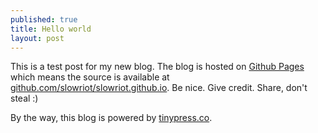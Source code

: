 ```yaml
---
published: true
title: Hello world
layout: post
---
```

This is a test post for my new blog. The blog is hosted on [Github Pages](http://pages.github.com/) which means the source is available at [github.com/slowriot/slowriot.github.io](http://github.com/slowriot/slowriot.github.io). Be nice. Give credit. Share, don't steal :)

By the way, this blog is powered by [tinypress.co](https://tinypress.co).